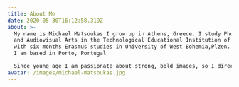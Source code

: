 ```yaml
---
title: About Me
date: 2020-05-30T16:12:58.319Z
about: >-
  My name is Michael Matsoukas I grow up in Athens, Greece. I study Photography
  and Audiovisual Arts in the Technological Educational Institution of Athens
  with six months Erasmus studies in University of West Bohemia,Plzen. Recently
  I am based in Porto, Portugal

  Since young age I am passionate about strong, bold images, so I directed my career to the fields of fashion and advertising photography.
avatar: /images/michael-matsoukas.jpg
---
```

